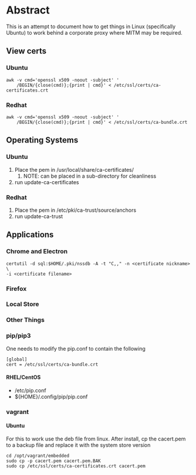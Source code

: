 # Abstract

This is an attempt to document how to get things in Linux (specifically Ubuntu) to work behind a corporate proxy where MITM may be required.

## View certs

### Ubuntu
```
awk -v cmd='openssl x509 -noout -subject' '
    /BEGIN/{close(cmd)};{print | cmd}' < /etc/ssl/certs/ca-certificates.crt
```
### Redhat
```
awk -v cmd='openssl x509 -noout -subject' '
    /BEGIN/{close(cmd)};{print | cmd}' < /etc/ssl/certs/ca-bundle.crt
```
## Operating Systems

### Ubuntu
1. Place the pem in /usr/local/share/ca-certificates/
   1. NOTE: can be placed in a sub-directory for cleanliness 
2. run update-ca-certificates
### Redhat
1. Place the pem in /etc/pki/ca-trust/source/anchors
2. run update-ca-trust

## Applications

### Chrome and Electron

```
certutil -d sql:$HOME/.pki/nssdb -A -t "C,," -n <certificate nickname> \
-i <certificate filename>
```

### Firefox

### Local Store

### Other Things

### pip/pip3

One needs to modify the pip.conf to contain the following

```
[global]
cert = /etc/ssl/certs/ca-bundle.crt
```
#### RHEL/CentOS

- /etc/pip.conf
- ${HOME}/.config/pip/pip.conf

### vagrant

#### Ubuntu 

For this to work use the deb file from linux. After install, cp the 
cacert.pem to a backup file and replace it with the system store version

```
cd /opt/vagrant/embedded
sudo cp -p cacert.pem cacert.pem.BAK
sudo cp /etc/ssl/certs/ca-certificates.crt cacert.pem
```
